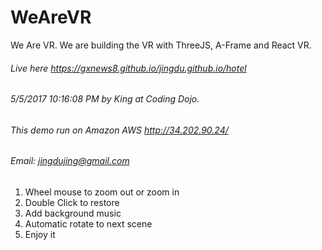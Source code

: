 # WeAreVR
We Are VR. We are building the VR with ThreeJS, A-Frame and React VR. 
###### Live here https://gxnews8.github.io/jingdu.github.io/hotel

###### 5/5/2017 10:16:08 PM by King at Coding Dojo. 
###### This demo run on Amazon AWS http://34.202.90.24/ 
###### Email: jingdujing@gmail.com 
1. Wheel mouse to zoom out or zoom in
2. Double Click to restore
3. Add background music
4. Automatic rotate to next scene
5. Enjoy it
